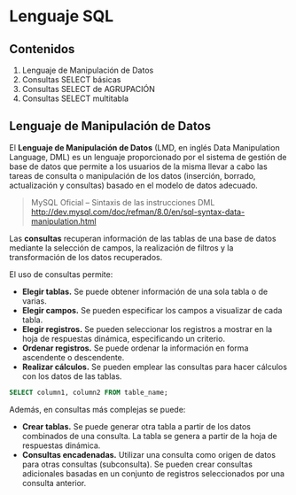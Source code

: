 # Lenguaje SQL
## Contenidos
1. Lenguaje de Manipulación de Datos
2. Consultas SELECT básicas
3. Consultas SELECT de AGRUPACIÓN
4. Consultas SELECT multitabla

## Lenguaje de Manipulación de Datos
El **Lenguaje de Manipulación de Datos** (LMD, en inglés Data Manipulation
Language, DML) es un lenguaje proporcionado por el sistema de gestión de base de
datos que permite a los usuarios de la misma llevar a cabo las tareas de consulta o
manipulación de los datos (inserción, borrado, actualización y consultas) basado en
el modelo de datos adecuado.

> MySQL Oficial – Sintaxis de las instrucciones DML<br>
> http://dev.mysql.com/doc/refman/8.0/en/sql-syntax-data-manipulation.html

Las **consultas** recuperan información de las tablas de una base de datos mediante la
selección de campos, la realización de filtros y la transformación de los datos
recuperados.

El uso de consultas permite:
* **Elegir tablas.** Se puede obtener información de una sola tabla o de varias.
* **Elegir campos.** Se pueden especificar los campos a visualizar de cada tabla.
* **Elegir registros.** Se pueden seleccionar los registros a mostrar en la hoja de
respuestas dinámica, especificando un criterio.
* **Ordenar registros.** Se puede ordenar la información en forma ascendente o
descendente.
* **Realizar cálculos.** Se pueden emplear las consultas para hacer cálculos con los
datos de las tablas.

```sql
SELECT column1, column2 FROM table_name;
```
Además, en consultas más complejas se puede:
* **Crear tablas.** Se puede generar otra tabla a partir de los datos combinados de
una consulta. La tabla se genera a partir de la hoja de respuestas dinámica.
* **Consultas encadenadas.** Utilizar una consulta como origen de datos para otras
consultas (subconsulta). Se pueden crear consultas adicionales basadas en un
conjunto de registros seleccionados por una consulta anterior.

